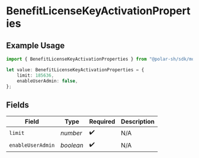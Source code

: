 # BenefitLicenseKeyActivationProperties

## Example Usage

```typescript
import { BenefitLicenseKeyActivationProperties } from "@polar-sh/sdk/models/components";

let value: BenefitLicenseKeyActivationProperties = {
    limit: 185636,
    enableUserAdmin: false,
};
```

## Fields

| Field              | Type               | Required           | Description        |
| ------------------ | ------------------ | ------------------ | ------------------ |
| `limit`            | *number*           | :heavy_check_mark: | N/A                |
| `enableUserAdmin`  | *boolean*          | :heavy_check_mark: | N/A                |